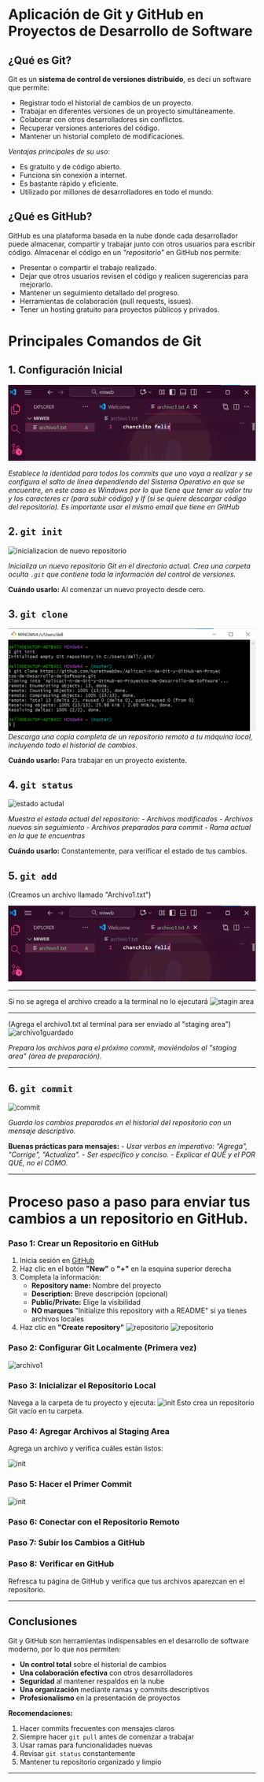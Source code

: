 # Aplicación de Git y GitHub en Proyectos de Desarrollo de Software

##  ¿Qué es Git?

Git es un **sistema de control de versiones distribuido**, es deci un software que permite:

- Registrar todo el historial de cambios de un proyecto.
- Trabajar en diferentes versiones de un proyecto simultáneamente.
- Colaborar con otros desarrolladores sin conflictos.
- Recuperar versiones anteriores del código.
- Mantener un historial completo de modificaciones.

*Ventajas principales de su uso:*
- Es gratuito y de código abierto.
- Funciona sin conexión a internet.
- Es bastante rápido y eficiente.
- Utilizado por millones de desarrolladores en todo el mundo.

## ¿Qué es GitHub?

GitHub es una plataforma basada en la nube donde cada desarrollador puede almacenar, compartir y trabajar junto con otros usuarios para escribir código. Almacenar el código en un *"repositorio"* en GitHub nos permite:

- Presentar o compartir el trabajo realizado.
- Dejar que otros usuarios revisen el código y realicen sugerencias para mejorarlo.
- Mantener un seguimiento detallado del progreso.
- Herramientas de colaboración (pull requests, issues).
- Tener un hosting gratuito para proyectos públicos y privados.

# Principales Comandos de Git

## 1. Configuración Inicial
![configuracion inicial](Imágenes/archivo1.png)

_Establece la identidad para todos los commits que uno vaya a realizar y se configura el salto de línea dependiendo del Sistema Operativo en que se encuentre, en este caso es Windows por lo que tiene que tener su valor tru y los caracteres cr (para subir código) y lf (si se quiere descargar código del repositorio). Es importante usar el mismo email que tiene en GitHub_

## 2. `git init`
![inicializacion de nuevo repositorio](Imágenes/init.png)

_Inicializa un nuevo repositorio Git en el directorio actual. Crea una carpeta oculta `.git` que contiene toda la información del control de versiones._

**Cuándo usarlo:** Al comenzar un nuevo proyecto desde cero.

## 3. `git clone`
![copia](Imágenes/clone.png)
_Descarga una copia completa de un repositorio remoto a tu máquina local, incluyendo todo el historial de cambios._

**Cuándo usarlo:** Para trabajar en un proyecto existente.

## 4. `git status`

![estado actudal](Imágenes/gitstatus.png)

_Muestra el estado actual del repositorio:_
_- Archivos modificados_
_- Archivos nuevos sin seguimiento_
_- Archivos preparados para commit_
_- Rama actual en la que te encuentras_

**Cuándo usarlo:** Constantemente, para verificar el estado de tus cambios.

## 5. `git add`
(Creamos un archivo llamado "Archivo1.txt")

![archivo1](Imágenes/archivo1.png)

---

Si no se agrega el archivo creado a la terminal no lo ejecutará
![stagin area](Imágenes/gitadd.png)

---

(Agrega el archivo1.txt al terminal para ser enviado al "staging area")
![archivo1guardado](Imágenes/archivo1guardado.png)

_Prepara los archivos para el próximo commit, moviéndolos al "staging area" (área de preparación)._

---

## 6. `git commit`
![commit](Imágenes/commit.png)

_Guarda los cambios preparados en el historial del repositorio con un mensaje descriptivo._

**Buenas prácticas para mensajes:**
_- Usar verbos en imperativo: "Agrega", "Corrige", "Actualiza"._
_- Ser específico y conciso._
_- Explicar el QUÉ y el POR QUÉ, no el CÓMO._

---
# Proceso paso a paso para enviar tus cambios a un repositorio en GitHub.

### Paso 1: Crear un Repositorio en GitHub

1. Inicia sesión en [GitHub](https://github.com)
2. Haz clic en el botón **"New"** o **"+"** en la esquina superior derecha
3. Completa la información:
   - **Repository name:** Nombre del proyecto
   - **Description:** Breve descripción (opcional)
   - **Public/Private:** Elige la visibilidad
   - **NO marques** "Initialize this repository with a README" si ya tienes archivos locales
4. Haz clic en **"Create repository"**
![repositorio](Imágenes/repositorio.png)
![repositorio](Imágenes/repositorio1.png)
### Paso 2: Configurar Git Localmente (Primera vez)
![archivo1](Imágenes/configuracion.png)

### Paso 3: Inicializar el Repositorio Local

Navega a la carpeta de tu proyecto y ejecuta:
![init](Imágenes/init.png)
Esto crea un repositorio Git vacío en tu carpeta.

### Paso 4: Agregar Archivos al Staging Area
Agrega un archivo y verifica cuáles están listos: 

![init](Imágenes/archivo1guardado.png)

### Paso 5: Hacer el Primer Commit
![init](Imágenes/commit.png)

### Paso 6: Conectar con el Repositorio Remoto
### Paso 7: Subir los Cambios a GitHub
### Paso 8: Verificar en GitHub
Refresca tu página de GitHub y verifica que tus archivos aparezcan en el repositorio.

---

## Conclusiones

Git y GitHub son herramientas indispensables en el desarrollo de software moderno, por lo que nos permiten:

- **Un control total** sobre el historial de cambios
- **Una colaboración efectiva** con otros desarrolladores
- **Seguridad** al mantener respaldos en la nube
- **Una organización** mediante ramas y commits descriptivos
- **Profesionalismo** en la presentación de proyectos

**Recomendaciones:**

1. Hacer commits frecuentes con mensajes claros
2. Siempre hacer `git pull` antes de comenzar a trabajar
3. Usar ramas para funcionalidades nuevas
4. Revisar `git status` constantemente
5. Mantener tu repositorio organizado y limpio

---
